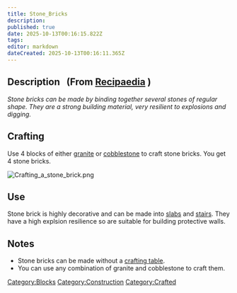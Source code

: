 ```yaml
---
title: Stone_Bricks
description: 
published: true
date: 2025-10-13T00:16:15.822Z
tags: 
editor: markdown
dateCreated: 2025-10-13T00:16:11.365Z
---
```


## Description   (From [Recipaedia](Recipaedia "wikilink") )

*Stone bricks can be made by binding together several stones of regular
shape. They are a strong building material, very resilient to explosions
and digging.*

## Crafting

Use 4 blocks of either [granite](granite "wikilink") or
[cobblestone](cobblestone "wikilink") to craft stone bricks. You get 4
stone bricks.

![Crafting_a_stone_brick.png](Crafting_a_stone_brick.png
"Crafting_a_stone_brick.png")

## Use

Stone brick is highly decorative and can be made into
[slabs](Stone_Slab "wikilink") and [stairs](Stone_Stairs "wikilink").
They have a high explsion resilience so are suitable for building
protective walls.

## Notes

  - Stone bricks can be made without a [crafting
    table](Crafting_Table "wikilink").
  - You can use any combination of granite and cobblestone to craft
    them.

[Category:Blocks](Category:Blocks "wikilink")
[Category:Construction](Category:Construction "wikilink")
[Category:Crafted](Category:Crafted "wikilink")